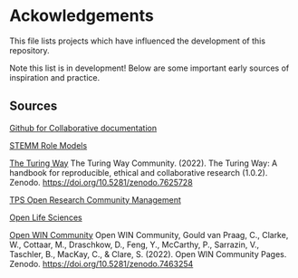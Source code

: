 # Ackowledgements
This file lists projects which have influenced the development of this repository.

Note this list is in development! Below are some important early sources of inspiration and practice.

## Sources

[Github for Collaborative documentation](https://cassgvp.github.io/github-for-collaborative-documentation/)

[STEMM Role Models](https://github.com/KirstieJane/STEMMRoleModels/tree/gh-pages)

[The Turing Way](https://the-turing-way.netlify.app/index.html)
The Turing Way Community. (2022). The Turing Way: A handbook for reproducible, ethical and collaborative research (1.0.2). Zenodo. https://doi.org/10.5281/zenodo.7625728

[TPS Open Research Community Management](https://github.com/alan-turing-institute/open-research-community-management)

[Open Life Sciences](https://openlifesci.org)

[Open WIN Community](https://open.win.ox.ac.uk/pages/open-science/community/Open-WIN-Community/)
Open WIN Community, Gould van Praag, C., Clarke, W., Cottaar, M., Draschkow, D., Feng, Y., McCarthy, P., Sarrazin, V., Taschler, B., MacKay, C., & Clare, S. (2022). Open WIN Community Pages. Zenodo. https://doi.org/10.5281/zenodo.7463254
